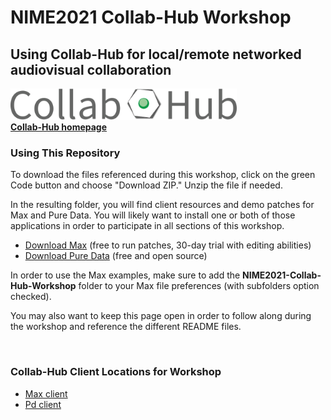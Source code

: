 # NIME2021 Collab-Hub Workshop
## Using Collab-Hub for local/remote networked audiovisual collaboration

<img src="/img/CH-Title.png" alt="Collab-Hub Logo" height="50"/>

<br>
<a href="https://www.collab-hub.io" target="_blank"><b>Collab-Hub homepage</b></a>
<br>

### Using This Repository
To download the files referenced during this workshop, click on the green Code button and choose "Download ZIP." Unzip the file if needed.  

In the resulting folder, you will find client resources and demo patches for Max and Pure Data. You will likely want to install one or both of those applications in order to participate in all sections of this workshop.
- [Download Max](https://cycling74.com/downloads) (free to run patches, 30-day trial with editing abilities)
- [Download Pure Data](http://puredata.info/downloads) (free and open source)  


In order to use the Max examples, make sure to add the **NIME2021-Collab-Hub-Workshop** folder to your Max file preferences (with subfolders option checked).  

You may also want to keep this page open in order to follow along during the workshop and reference the different README files.  

<br>

### Collab-Hub Client Locations for Workshop
- <a href="https://github.com/Collab-Hub-io/NIME2021-Collab-Hub-Workshop/tree/main/Collab-Hub-Max-Client-v0.3" target="_blank">Max client</a>
- <a href="https://github.com/Collab-Hub-io/NIME2021-Collab-Hub-Workshop/tree/main/Collab-Hub-PD-Client-v0.3" target="_blank">Pd client</a>